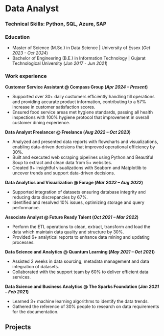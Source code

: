 # Data Analyst

### Technical Skills: Python, SQL, Azure, SAP

### Education
- Master of Science (M.Sc.) in Data Science | University of Essex (_Oct 2023 - Oct 2024_)
- Bachelor of Engineering (B.E.) in Information Technology | Gujarat Technological University (_Jun 2017 - Jun 2021_)

### Work experience
**Customer Service Assistant @ Compass Group (_Apr 2024 – Present_)**
- Supported over 30+ daily customers efficiently handling till operations and providing accurate product information, contributing to a 57% increase in customer satisfaction scores.
- Ensured food service areas met hygiene standards, passing all health inspections with 100% hygiene protocol that improvement in overall customer dining experience.

**Data Analyst Freelancer @ Freelance (_Aug 2022 – Oct 2023_)**
-	Analyzed and presented data reports with flowcharts and visualizations, enabling data-driven decisions that improved operational efficiency by 30%.
-	Built and executed web scraping pipelines using Python and Beautiful Soup to extract and clean data from 5+ websites.
-	Created 9+ insightful visualizations with Seaborn and Matplotlib to uncover trends and support data-driven decisions.

**Data Analytics and Visualization @ Forage (_Mar 2022 – Aug 2022_)**
-	Supported integration of datasets ensuring database integrity and reducing data discrepancies by 67%.
-	Identified and resolved 10% issues, optimizing storage and query performance.

**Associate Analyst @ Future Ready Talent (_Oct 2021 – Mar 2022_)**
-	Perform the ETL operations to clean, extract, transform and load the data which maintain data quality and structure by 30%.
-	Provided 6+ analytical reports to enhance data mining and updating processes. 

**Data Science and Analytics @ Quantum Learning (_May 2021 – Oct 2021_)**
-	Assisted 2 weeks in data sourcing, metadata management and data integration of datasets.
-	Collaborated with the support team by 60% to deliver efficient data services.

**Data Science and Business Analytics @ The Sparks Foundation	(_Jan 2021 – Feb 2021_)**
-	Learned 3+ machine learning algorithms to identify the data trends. 
-	Gathered the reference of 30% people to research on data requirements for the documentation.

## Projects
###

